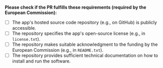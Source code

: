 **Please check if the PR fulfills these requirements (required by the European Commission):**
- [ ] The app's hosted source code repository (e.g., on GitHub) is publicly accessible.
- [ ] The repository specifies the app's open-source license (e.g., in `license.txt`).
- [ ] The repository makes suitable acknowledgment to the funding by the European Commission (e.g., in `README.txt`).
- [ ] The repository provides sufficient technical documentation on how to install and run the software.
